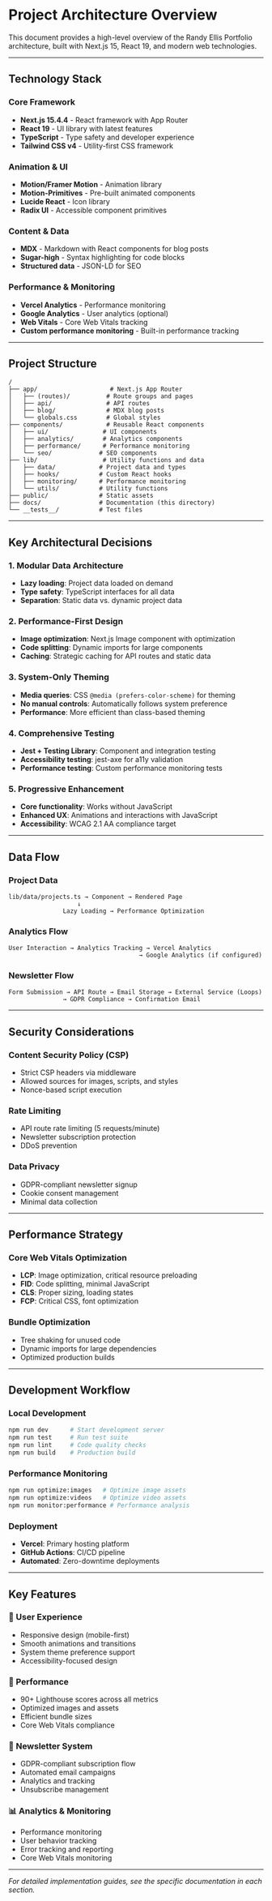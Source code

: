 # Project Architecture Overview

This document provides a high-level overview of the Randy Ellis Portfolio architecture, built with Next.js 15, React 19, and modern web technologies.

---

## Technology Stack

### Core Framework

- **Next.js 15.4.4** - React framework with App Router
- **React 19** - UI library with latest features
- **TypeScript** - Type safety and developer experience
- **Tailwind CSS v4** - Utility-first CSS framework

### Animation & UI

- **Motion/Framer Motion** - Animation library
- **Motion-Primitives** - Pre-built animated components
- **Lucide React** - Icon library
- **Radix UI** - Accessible component primitives

### Content & Data

- **MDX** - Markdown with React components for blog posts
- **Sugar-high** - Syntax highlighting for code blocks
- **Structured data** - JSON-LD for SEO

### Performance & Monitoring

- **Vercel Analytics** - Performance monitoring
- **Google Analytics** - User analytics (optional)
- **Web Vitals** - Core Web Vitals tracking
- **Custom performance monitoring** - Built-in performance tracking

---

## Project Structure

```
/
├── app/                    # Next.js App Router
│   ├── (routes)/          # Route groups and pages
│   ├── api/               # API routes
│   ├── blog/              # MDX blog posts
│   └── globals.css        # Global styles
├── components/            # Reusable React components
│   ├── ui/               # UI components
│   ├── analytics/        # Analytics components
│   ├── performance/      # Performance monitoring
│   └── seo/             # SEO components
├── lib/                  # Utility functions and data
│   ├── data/            # Project data and types
│   ├── hooks/           # Custom React hooks
│   ├── monitoring/      # Performance monitoring
│   └── utils/           # Utility functions
├── public/              # Static assets
├── docs/                # Documentation (this directory)
└── __tests__/           # Test files
```

---

## Key Architectural Decisions

### 1. Modular Data Architecture

- **Lazy loading**: Project data loaded on demand
- **Type safety**: TypeScript interfaces for all data
- **Separation**: Static data vs. dynamic project data

### 2. Performance-First Design

- **Image optimization**: Next.js Image component with optimization
- **Code splitting**: Dynamic imports for large components
- **Caching**: Strategic caching for API routes and static data

### 3. System-Only Theming

- **Media queries**: CSS `@media (prefers-color-scheme)` for theming
- **No manual controls**: Automatically follows system preference
- **Performance**: More efficient than class-based theming

### 4. Comprehensive Testing

- **Jest + Testing Library**: Component and integration testing
- **Accessibility testing**: jest-axe for a11y validation
- **Performance testing**: Custom performance monitoring tests

### 5. Progressive Enhancement

- **Core functionality**: Works without JavaScript
- **Enhanced UX**: Animations and interactions with JavaScript
- **Accessibility**: WCAG 2.1 AA compliance target

---

## Data Flow

### Project Data

```
lib/data/projects.ts → Component → Rendered Page
                   ↓
               Lazy Loading → Performance Optimization
```

### Analytics Flow

```
User Interaction → Analytics Tracking → Vercel Analytics
                                    → Google Analytics (if configured)
```

### Newsletter Flow

```
Form Submission → API Route → Email Storage → External Service (Loops)
               → GDPR Compliance → Confirmation Email
```

---

## Security Considerations

### Content Security Policy (CSP)

- Strict CSP headers via middleware
- Allowed sources for images, scripts, and styles
- Nonce-based script execution

### Rate Limiting

- API route rate limiting (5 requests/minute)
- Newsletter subscription protection
- DDoS prevention

### Data Privacy

- GDPR-compliant newsletter signup
- Cookie consent management
- Minimal data collection

---

## Performance Strategy

### Core Web Vitals Optimization

- **LCP**: Image optimization, critical resource preloading
- **FID**: Code splitting, minimal JavaScript
- **CLS**: Proper sizing, loading states
- **FCP**: Critical CSS, font optimization

### Bundle Optimization

- Tree shaking for unused code
- Dynamic imports for large dependencies
- Optimized production builds

---

## Development Workflow

### Local Development

```bash
npm run dev      # Start development server
npm run test     # Run test suite
npm run lint     # Code quality checks
npm run build    # Production build
```

### Performance Monitoring

```bash
npm run optimize:images   # Optimize image assets
npm run optimize:videos   # Optimize video assets
npm run monitor:performance # Performance analysis
```

### Deployment

- **Vercel**: Primary hosting platform
- **GitHub Actions**: CI/CD pipeline
- **Automated**: Zero-downtime deployments

---

## Key Features

### 🎨 User Experience

- Responsive design (mobile-first)
- Smooth animations and transitions
- System theme preference support
- Accessibility-focused design

### 🚀 Performance

- 90+ Lighthouse scores across all metrics
- Optimized images and assets
- Efficient bundle sizes
- Core Web Vitals compliance

### 📧 Newsletter System

- GDPR-compliant subscription flow
- Automated email campaigns
- Analytics and tracking
- Unsubscribe management

### 📊 Analytics & Monitoring

- Performance monitoring
- User behavior tracking
- Error tracking and reporting
- Core Web Vitals monitoring

---

_For detailed implementation guides, see the specific documentation in each section._
